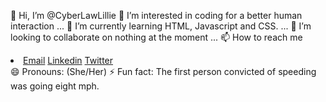 👋 Hi, I’m @CyberLawLillie
👀 I’m interested in coding for a better human interaction ...
🌱 I’m currently learning HTML, Javascript and CSS. ...
💞️ I’m looking to collaborate on nothing at the moment ...
📫 How to reach me
<li ><a href="mailto:CyberLawLillie@gmail.com">Email</a>
<a href="https://www.linkedin.com/in/cyberlawlillie/m">Linkedin</a>
<a href="https://twitter.com/CyberLawLillie">Twitter</a> </li>
😄 Pronouns: (She/Her)
⚡ Fun fact: The first person convicted of speeding was going eight mph.

<!---
CyberLawLillie/CyberLawLillie is a ✨ special ✨ repository because its `README.md` (this file) appears on your GitHub profile.
You can click the Preview link to take a look at your changes.
--->
